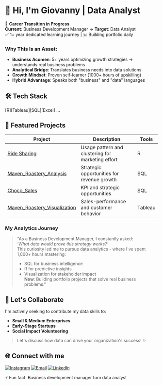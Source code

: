 # 👋 Hi, I'm Giovanny | Data Analyst 

🚀 **Career Transition in Progress**  
**Current**: Business Development Manager → **Target**: Data Analyst  
✅ 1+ year dedicated learning journey | 📊 Building portfolio daily  

### Why This Is an Asset:
- **Business Acumen**: 5+ years optimizing growth strategies → understands real business problems
- **Analytical Bridge**: Translates business needs into data solutions
- **Growth Mindset**: Proven self-learner (1000+ hours of upskilling)
- **Hybrid Advantage**: Speaks both "business" and "data" languages

## 🛠️ Tech Stack
[R][Tableau][SQL][Excel] ...

## 🌟 Featured Projects
| Project | Description | Tools |
|---------|-------------|-------|
| [Ride Sharing](https://github.com/manoa-gg/Cyclistic_Bike_Share_Analysis) | Usage pattern and clustering for marketing effort | R |  
| [Maven_Roastery_Analysis](https://github.com/manoa-gg/Maven_Roastery_Analysis_SQL) | Strategic opportunities for revenue growth | SQL |
| [Choco_Sales](https://github.com/manoa-gg/Choco_Sales_Analysis_SQL) | KPI and strategic opportunities | SQL |
| [Maven_Roastery_Visualization](https://github.com/manoa-gg/Maven_Roastery_Tableau) | Sales-performance and customer behavior | Tableau |

### My Analytics Journey  
> "As a Business Development Manager, I constantly asked:  
> _'What data would prove this strategy works?'_  
> This curiosity led me to pursue data analytics - where I've spent 1,000+ hours mastering:  
> - SQL for business intelligence  
> - R for predictive insights  
> - Visualization for stakeholder impact  
> **Now**: Building portfolio projects that solve real business problems."

## 🤝 Let's Collaborate
I'm actively seeking to contribute my data skills to:
- **Small & Medium Enterprises**  
- **Early-Stage Startups**  
- **Social Impact Volunteering**

> Let's discuss how data can drive your organization's success! ✨

## 🌐 Connect with me

[![Instagram](https://img.shields.io/badge/Instagram-@manoa__gg-E4405F?style=for-the-badge&logo=instagram&logoColor=white)](https://instagram.com/manoa_gg)
[![Email](https://img.shields.io/badge/Email-giovanny.manoa%40gmail.com-D14836?style=for-the-badge&logo=gmail&logoColor=white)](mailto:giovanny.manoa@gmail.com)
[![LinkedIn](https://img.shields.io/badge/LinkedIn-Giovanny_Manoa-0077B5?style=for-the-badge&logo=linkedin&logoColor=white)](https://www.linkedin.com/in/manoagg/) 

⚡ Fun fact: Business development manager turn data analyst

<!---
manoa-gg/manoa-gg is a ✨ special ✨ repository because its `README.md` (this file) appears on your GitHub profile.
You can click the Preview link to take a look at your changes.
--->
